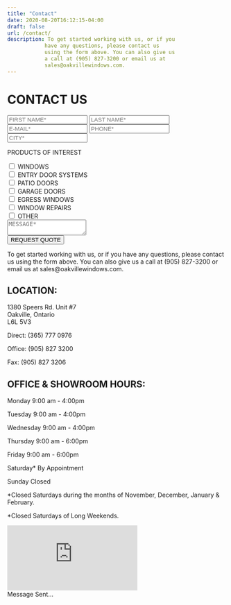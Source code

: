 ```yaml
---
title: "Contact"
date: 2020-08-20T16:12:15-04:00
draft: false
url: /contact/
description: To get started working with us, or if you
            have any questions, please contact us
            using the form above. You can also give us
            a call at (905) 827-3200 or email us at
            sales@oakvillewindows.com.
---
```


<h1 class="title">CONTACT US</h1>
<div id="contact">
    <div id="form">
        <form autocomplete="on" id="contactForm">
            <div>
                <input type="text" name="fname" placeholder="FIRST NAME*" class="border" id="fname"/>
                <input type="text" name="lname" placeholder="LAST NAME*" class="border" id="lname"/>
            </div>
            <div>
                <input type="email" name="email" placeholder="E-MAIL*" class="border" id="emailInput" />
                <input type="tel" name="phone" placeholder="PHONE*" class="border" id="phone" />
            </div>
            <div>
                <input type="text" name="city" placeholder="CITY*" class="border" id="city" />
            </div>
            <div id="checkboxes">
                <p class="grayTxt">PRODUCTS OF INTEREST</p>
                <div id="checks">
                    <div>
                        <input type="checkbox" id="windows" name="windows" />
                        <label for="windows" class="grayTxt">WINDOWS</label>
                    </div>
                    <div>
                        <input type="checkbox" id="entry" name="entry" />
                        <label for="entry" class="grayTxt">ENTRY DOOR SYSTEMS</label>
                    </div>
                    <div>
                        <input type="checkbox" id="sliding" name="sliding" />
                        <label for="sliding" class="grayTxt">PATIO DOORS</label>
                    </div>
                    <div>
                        <input type="checkbox" id="garage" name="garage" />
                        <label for="garage" class="grayTxt">GARAGE DOORS</label>
                    </div>
                    <div>
                        <input type="checkbox" id="egress" name="egress" />
                        <label for="egress" class="grayTxt">EGRESS WINDOWS</label>
                    </div>
                    <div>
                        <input type="checkbox" id="repairs" name="repairs" />
                        <label for="repairs" class="grayTxt">WINDOW REPAIRS</label>
                    </div>
                    <div>
                        <input type="checkbox" id="other" name="other" />
                        <label for="other" class="grayTxt">OTHER</label>
                    </div>
                </div>
            </div>
            <div>
                <textarea id="message" placeholder="MESSAGE*"></textarea>
            </div>
            <input type="submit" value="REQUEST QUOTE" id="submit" class="g-recaptcha" data-sitekey="6LePVLMZAAAAAPLLObfHwB3bRCZySVKpNHgZyIqw" data-callback='recaptchaCallback' data-action='submit' />
        </form>
        <div id="error" class="error"></div>
    </div>
    <div id="info">
        <p class="grayTxt">
            To get started working with us, or if you
            have any questions, please contact us
            using the form above. You can also give us
            a call at (905) 827-3200 or email us at
            sales@oakvillewindows.com.
        </p>
        <div id="location">
            <h2 class="grayTxt">LOCATION:</h2>
            <p class="orangeTxt">
                1380 Speers Rd. Unit #7<br />
                Oakville, Ontario<br />
                L6L 5V3
            </p>
        </div>
        <div id="phoneNumbers">
            <p>
                <span class="grayTxt">Direct: </span>
                <span class="orangeTxt">(365) 777 0976</span>
            </p>
            <p>
                <span class="grayTxt">Office: </span>
                <span class="orangeTxt">(905) 827 3200</span>
            </p>
            <p>
                <span class="grayTxt">Fax: </span>
                <span class="orangeTxt">(905) 827 3206</span>
            </p>
        </div>
        <div id="hours">
            <h2 class="grayTxt">OFFICE & SHOWROOM HOURS:</h2>
            <p class="orangeTxt">
                <span>Monday</span>
                <span>9:00 am - 4:00pm</span>
            </p>
            <p class="orangeTxt">
                <span>Tuesday</span>
                <span>9:00 am - 4:00pm</span>
            </p>
            <p class="orangeTxt">
                <span>Wednesday</span>
                <span>9:00 am - 4:00pm</span>
            </p>
            <p class="orangeTxt">
                <span>Thursday</span>
                <span>9:00 am - 6:00pm</span>
            </p>
            <p class="orangeTxt">
                <span>Friday</span>
                <span>9:00 am - 6:00pm</span>
            </p>
            <p class="orangeTxt">
                <span>Saturday<span class="gray">*</span></span>
                <span>By Appointment</span>
            </p>
            <p class="orangeTxt">
                <span>Sunday</span>
                <span>Closed</span>
            </p>
            <div class="grayTxt" id="exceptions">
                <p>*Closed Saturdays during the months of November, December, January & February.</p>
                <p>*Closed Saturdays of Long Weekends.</p>
            </div>
        </div>
    </div>
    <iframe title="Oakville Windows and Doors Location" src="https://www.google.com/maps/embed?pb=!1m18!1m12!1m3!1d2897.800801278461!2d-79.71486178383195!3d43.422988475303114!2m3!1f0!2f0!3f0!3m2!1i1024!2i768!4f13.1!3m3!1m2!1s0x882b5dba16866961%3A0x715961398c0fb8a8!2sOakville%20Windows%20%26%20Doors!5e0!3m2!1sen!2sca!4v1595081496207!5m2!1sen!2sca" frameborder="0" allowfullscreen="" aria-hidden="false" tabindex="0"></iframe>
</div>
<div id="snackbar">Message Sent...</div>

